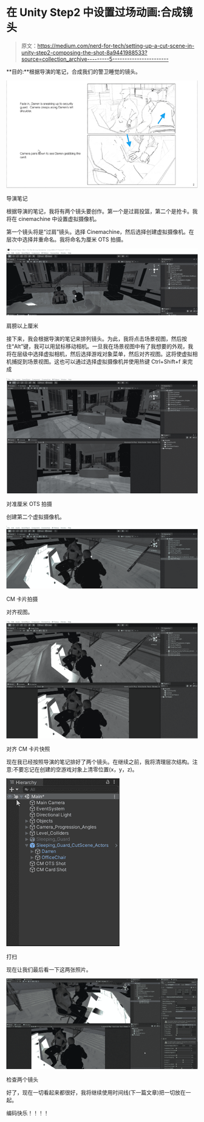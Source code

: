 # 在 Unity Step2 中设置过场动画:合成镜头

> 原文：<https://medium.com/nerd-for-tech/setting-up-a-cut-scene-in-unity-step2-composing-the-shot-8a9441988533?source=collection_archive---------5----------------------->

**目的:**根据导演的笔记，合成我们的警卫睡觉的镜头。

![](img/1d5dba43acf28a09776a21602475f646.png)

导演笔记

根据导演的笔记，我将有两个镜头要创作。第一个是过肩投篮，第二个是抢卡。我将在 cinemachine 中设置虚拟摄像机。

第一个镜头将是“过肩”镜头。选择 Cinemachine，然后选择创建虚拟摄像机。在层次中选择并重命名。我将命名为厘米 OTS 拍摄。

![](img/f4c3d45489f62a95dffbe2ca2f3a9800.png)

肩膀以上厘米

接下来，我会根据导演的笔记来排列镜头。为此，我将点击场景视图，然后按住“Alt”键，我可以用鼠标移动相机。一旦我在场景视图中有了我想要的外观，我将在层级中选择虚拟相机，然后选择游戏对象菜单，然后对齐视图。这将使虚拟相机捕捉到场景视图。这也可以通过选择虚拟摄像机并使用热键 Ctrl+Shift+f 来完成

![](img/86d54a562798514bd98087a399a0d631.png)

对准厘米 OTS 拍摄

创建第二个虚拟摄像机。

![](img/d9129e1c2a14308474288ee2ada1a4ab.png)

CM 卡片拍摄

对齐视图。

![](img/ce01787bfe52083218b56f207890df53.png)

对齐 CM 卡片快照

现在我已经按照导演的笔记排好了两个镜头。在继续之前，我将清理层次结构。注意:不要忘记在创建的空游戏对象上清零位置(x，y，z)。

![](img/7c0a472007b7ccfcff9d0c0cb4f0f8fc.png)

打扫

现在让我们最后看一下这两张照片。

![](img/25f264bc3d151f0e9d38d891283915df.png)

检查两个镜头

好了，现在一切看起来都很好，我将继续使用时间线(下一篇文章)把一切放在一起。

编码快乐！！！！